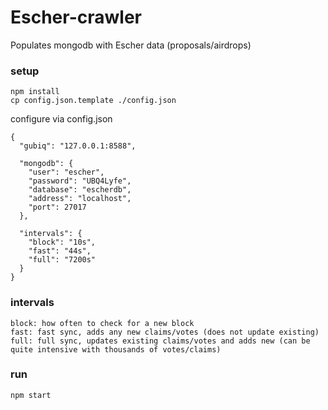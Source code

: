 # Escher-crawler

Populates mongodb with Escher data (proposals/airdrops)

### setup

```
npm install
cp config.json.template ./config.json
```

configure via config.json

```
{
  "gubiq": "127.0.0.1:8588",

  "mongodb": {
    "user": "escher",
    "password": "UBQ4Lyfe",
    "database": "escherdb",
    "address": "localhost",
    "port": 27017
  },

  "intervals": {
    "block": "10s",
    "fast": "44s",
    "full": "7200s"
  }
}
```

### intervals

```
block: how often to check for a new block
fast: fast sync, adds any new claims/votes (does not update existing)
full: full sync, updates existing claims/votes and adds new (can be quite intensive with thousands of votes/claims)
```

### run

```
npm start
```

